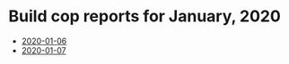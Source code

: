 # Build cop reports for January, 2020

* [2020-01-06](https://bitbucket.org/osrf/gazebo/wiki/buildcop/2020/01/06.md)
* [2020-01-07](https://bitbucket.org/osrf/gazebo/wiki/buildcop/2020/01/07.md)